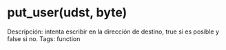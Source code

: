 # put_user(udst, byte)

Descripción: intenta escribir en la dirección de destino, true si es posible y false si no.
Tags: function